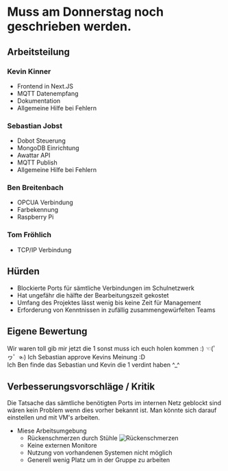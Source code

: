 # Muss am Donnerstag noch geschrieben werden.

## Arbeitsteilung

### Kevin Kinner

- Frontend in Next.JS
- MQTT Datenempfang
- Dokumentation
- Allgemeine Hilfe bei Fehlern

### Sebastian Jobst

- Dobot Steuerung
- MongoDB Einrichtung
- Awattar API
- MQTT Publish
- Allgemeine Hilfe bei Fehlern

### Ben Breitenbach

- OPCUA Verbindung
- Farbekennung
- Raspberry Pi

### Tom Fröhlich

- TCP/IP Verbindung

## Hürden

- Blockierte Ports für sämtliche Verbindungen im Schulnetzwerk
- Hat ungefähr die hälfte der Bearbeitungszeit gekostet
- Umfang des Projektes lässt wenig bis keine Zeit für Management
- Erforderung von Kenntnissen in zufällig zusammengewürfelten Teams

## Eigene Bewertung

Wir waren toll gib mir jetzt die 1 sonst muss ich euch holen kommen :) ☜(ﾟヮﾟ ☜) Ich Sebastian approve Kevins Meinung :D     
Ich Ben finde das Sebastian und Kevin die 1 verdint haben ^_^

## Verbesserungsvorschläge / Kritik

Die Tatsache das sämtliche benötigten Ports im internen Netz geblockt sind wären kein Problem wenn dies vorher bekannt ist. Man könnte sich darauf einstellen und mit VM's arbeiten.

- Miese Arbeitsumgebung
  - Rückenschmerzen durch Stühle
  ![Rückenschmerzen](./assets/Rückenschmerzen.webp)
  - Keine externen Monitore
  - Nutzung von vorhandenen Systemen nicht möglich
  - Generell wenig Platz um in der Gruppe zu arbeiten
